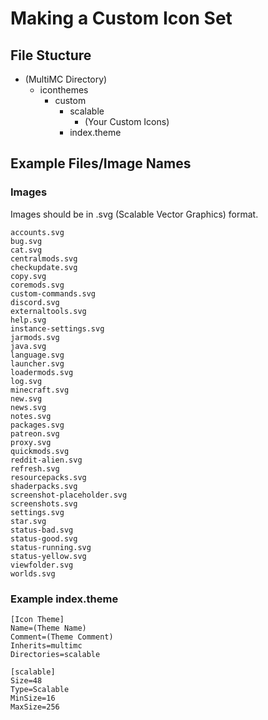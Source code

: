 # Making a Custom Icon Set
## File Stucture
- (MultiMC Directory)
  - iconthemes
      - custom
        - scalable
          - (Your Custom Icons)
        - index.theme

## Example Files/Image Names
### Images
Images should be in .svg (Scalable Vector Graphics) format.
```
accounts.svg
bug.svg
cat.svg
centralmods.svg
checkupdate.svg
copy.svg
coremods.svg
custom-commands.svg
discord.svg
externaltools.svg
help.svg
instance-settings.svg
jarmods.svg
java.svg
language.svg
launcher.svg
loadermods.svg
log.svg
minecraft.svg
new.svg
news.svg
notes.svg
packages.svg
patreon.svg
proxy.svg
quickmods.svg
reddit-alien.svg
refresh.svg
resourcepacks.svg
shaderpacks.svg
screenshot-placeholder.svg
screenshots.svg
settings.svg
star.svg
status-bad.svg
status-good.svg
status-running.svg
status-yellow.svg
viewfolder.svg
worlds.svg
```

### Example index.theme
```
[Icon Theme]
Name=(Theme Name)
Comment=(Theme Comment)
Inherits=multimc
Directories=scalable

[scalable]
Size=48
Type=Scalable
MinSize=16
MaxSize=256
```
